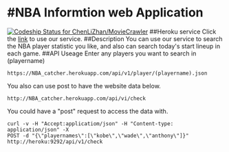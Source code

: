 #NBA Informtion web Application
=============================
[ ![Codeship Status for ChenLiZhan/MovieCrawler](https://codeship.com/projects/b23a7d90-4a4e-0132-e0ce-3a47b25aadbc/status)](http://codeship.com/project/)
##Heroku service
Click the [link](https://NBA_catcher.herokuapp.com/) to use our service.
##Description
You can use our service to search the NBA player statistic you like, and also can search today's start lineup in each game.
##API Useage
Enter any players you want to search in (playername)

	https://NBA_catcher.herokuapp.com/api/v1/player/(playername).json
You also can use post to have the website data below.

	http://NBA_catcher.herokuapp.com/api/vi/check
You could have a "post" request to access the data with.

	curl -v -H "Accept:applicatiom/json" -H "Content-type: application/json" -X
	POST -d "{\"playernames\":[\"kobe\",\"wade\",\"anthony\"]}" http://heroku:9292/api/v1/check
	
